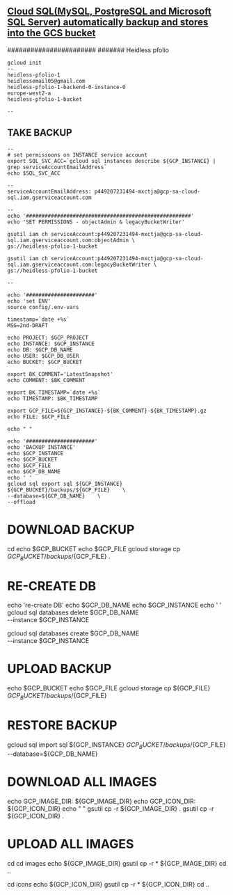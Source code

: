 
## [Cloud SQL(MySQL, PostgreSQL and Microsoft SQL Server) automatically backup and stores into the GCS bucket](https://medium.com/google-cloud/cloud-sql-mysql-postgresql-and-microsoft-sql-server-automatically-backup-and-stores-into-the-gcs-d01cf3677c67)

#######################
####### Heidless pfolio

```
gcloud init
--
heidless-pfolio-1
heidlessemail05@gmail.com
heidless-pfolio-1-backend-0-instance-0
europe-west2-a
heidless-pfolio-1-bucket

--
```
## TAKE BACKUP
```
--
# set permissoons on INSTANCE service account
export SQL_SVC_ACC=`gcloud sql instances describe ${GCP_INSTANCE} | grep serviceAccountEmailAddress`
echo $SQL_SVC_ACC

--
serviceAccountEmailAddress: p449207231494-mxctja@gcp-sa-cloud-sql.iam.gserviceaccount.com

--
echo '#####################################################'
echo 'SET PERMISSIONS - objectAdmin & legacyBucketWriter'

gsutil iam ch serviceAccount:p449207231494-mxctja@gcp-sa-cloud-sql.iam.gserviceaccount.com:objectAdmin \
gs://heidless-pfolio-1-bucket

gsutil iam ch serviceAccount:p449207231494-mxctja@gcp-sa-cloud-sql.iam.gserviceaccount.com:legacyBucketWriter \
gs://heidless-pfolio-1-bucket

--

echo '######################'
echo 'set ENV'
source config/.env-vars

timestamp=`date +%s`
MSG=2nd-DRAFT

echo PROJECT: $GCP_PROJECT
echo INSTANCE: $GCP_INSTANCE
echo DB: $GCP_DB_NAME
echo USER: $GCP_DB_USER
echo BUCKET: $GCP_BUCKET

export BK_COMMENT='LatestSnapshot'
echo COMMENT: $BK_COMMENT

export BK_TIMESTAMP=`date +%s`
echo TIMESTAMP: $BK_TIMESTAMP

export GCP_FILE=${GCP_INSTANCE}-${BK_COMMENT}-${BK_TIMESTAMP}.gz
echo FILE: $GCP_FILE

echo " "

echo '######################'
echo 'BACKUP INSTANCE'
echo $GCP_INSTANCE
echo $GCP_BUCKET
echo $GCP_FILE
echo $GCP_DB_NAME
echo ' '
gcloud sql export sql ${GCP_INSTANCE} ${GCP_BUCKET}/backups/${GCP_FILE}    \
--database=${GCP_DB_NAME}	 \
--offload

```

# DOWNLOAD BACKUP
cd <BACKUP DIR>
echo $GCP_BUCKET
echo $GCP_FILE
gcloud storage cp ${GCP_BUCKET}/backups/${GCP_FILE} .

# RE-CREATE DB
echo 're-create DB'
echo $GCP_DB_NAME
echo $GCP_INSTANCE
echo ' '
gcloud sql databases delete $GCP_DB_NAME \
    --instance $GCP_INSTANCE

gcloud sql databases create $GCP_DB_NAME \
    --instance $GCP_INSTANCE

# UPLOAD BACKUP
echo $GCP_BUCKET
echo $GCP_FILE
gcloud storage cp ${GCP_FILE} ${GCP_BUCKET}/backups/${GCP_FILE}

# RESTORE BACKUP
gcloud sql import sql ${GCP_INSTANCE} ${GCP_BUCKET}/backups/${GCP_FILE} \
--database=${GCP_DB_NAME}

# DOWNLOAD ALL IMAGES
echo GCP_IMAGE_DIR: ${GCP_IMAGE_DIR}
echo GCP_ICON_DIR: ${GCP_ICON_DIR}
echo " "
gsutil cp -r ${GCP_IMAGE_DIR} .
gsutil cp -r ${GCP_ICON_DIR} .

# UPLOAD ALL IMAGES
cd <BACKUP DIR>
cd images
echo ${GCP_IMAGE_DIR}
gsutil cp -r * ${GCP_IMAGE_DIR}
cd ..

cd icons
echo ${GCP_ICON_DIR}
gsutil cp -r * ${GCP_ICON_DIR}
cd ..



